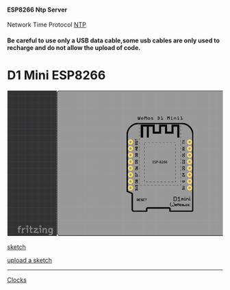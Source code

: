 #### ESP8266 Ntp Server
Network Time Protocol [NTP](https://microcontrollerslab.com/current-date-time-esp8266-nodemcu-ntp-server/)

#### Be careful to use only a USB data cable,some usb cables are only used to recharge and do not allow the upload of code.
# D1 Mini ESP8266 

[![Alt text](https://github.com/universalbit-dev/universalbit-dev/blob/main/ESP8266/D1_Mini.png)](https://github.com/universalbit-dev/universalbit-dev/tree/main/ann)


[sketch](https://github.com/universalbit-dev/universalbit-dev/blob/main/ESP8266/esp8266_ntp.ino)

[upload a sketch](https://support.arduino.cc/hc/en-us/articles/4733418441116-Upload-a-sketch-in-Arduino-IDE)

---
[Clocks](https://greenwichmeantime.com/articles/clocks/global/)

